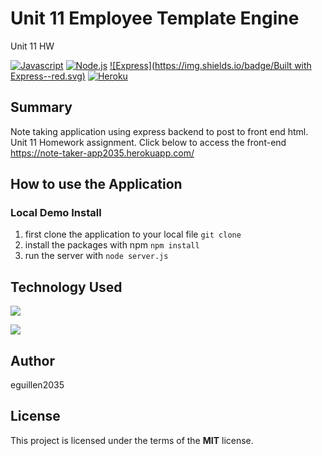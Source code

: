 # Unit 11 Employee Template Engine
 Unit 11 HW
 
[![Javascript](https://img.shields.io/badge/Javascript-JS-blue.svg)](https://www.w3schools.com/Js/)
[![Node.js](https://img.shields.io/badge/Node.js-Node-green.svg)](https://nodejs.org/en/)
[![Express](https://img.shields.io/badge/Built with Express--red.svg)](https://stackoverflow.com/questions/23259168/what-are-express-json-and-express-urlencoded)
[![Heroku](https://img.shields.io/badge/Heroku-Heroku-Link-pink.svg)](https://note-taker-app2035.herokuapp.com/)


## Summary

Note taking application using express backend to post to front end html. Unit 11 Homework assignment. 
Click below to access the front-end
 https://note-taker-app2035.herokuapp.com/

## How to use the Application

### Local Demo Install
1. first clone the application to your local file
`git clone`
2. install the packages with npm `npm install`
3. run the server with `node server.js`

## Technology Used
 ![](http://williamavasquez.herokuapp.com/img/js.png)
 
 ![](http://williamavasquez.herokuapp.com/img/node.png)
 


## Author
eguillen2035

## License
This project is licensed under the terms of the **MIT** license.


